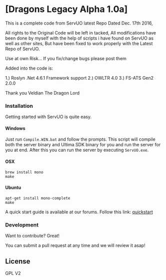 # [Dragons Legacy Alpha 1.0a]

This is a complete code from ServUO latest Repo Dated Dec. 17th 2016,

All rights to the Original Code will be left in tacked, All modifications have been done by myself with the help of scripts i have found on ServUO as well as other sites, 
But have been fixed to work properly with the Latest Repo of ServUO.

Use at own Risk... If you fix/change bugs please post them

Added into the code is:

1.) Roslyn .Net 4.6.1 Framework support
2.) OWLTR 4.0
3.) FS-ATS Gen2 2.0.0

Thank you
Veldian The Dragon Lord 

### Installation

Getting started with ServUO is quite easy.

#### Windows
Just run `Compile.WIN.bat` and follow the prompts. This script will compile both the server binary and Ultima SDK binary for you and run the server for you at end. After this you can run the server by executing `ServUO.exe`.

#### OSX
`brew install mono`  
`make`

#### Ubuntu
`apt-get install mono-complete`  
`make`

A quick start guide is available at our forums. Follow this link: [quickstart]

### Development

Want to contribute? Great!

You can submit a pull request at any time and we will review it asap!

License
----

GPL V2




   [ServUO]: <https://servuo.com>
   [quickstart]: <https://www.servuo.com/tutorials/getting-started-with-servuo.2/>
